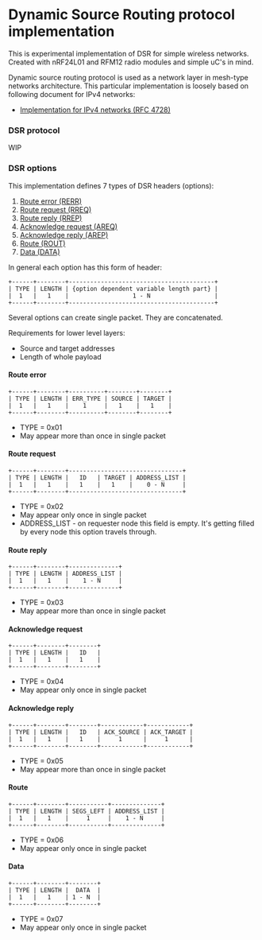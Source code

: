 Dynamic Source Routing protocol implementation
==============================================

This is experimental implementation of DSR for simple wireless networks. Created
with nRF24L01 and RFM12 radio modules and simple uC's in mind.

Dynamic source routing protocol is used as a network layer in mesh-type
networks architecture. This particular implementation is loosely based on
following document for IPv4 networks:
* [Implementation for IPv4 networks (RFC 4728)](https://tools.ietf.org/html/rfc4728)

### DSR protocol
WIP

### DSR options
This implementation defines 7 types of DSR headers (options):
1. [Route error (RERR)](#route-error)
2. [Route request (RREQ)](#route-request)
3. [Route reply (RREP)](#route-reply)
4. [Acknowledge request (AREQ)](#acknowledge-request)
5. [Acknowledge reply (AREP)](#acknowledge-reply)
6. [Route (ROUT)](#route)
7. [Data (DATA)](#data)

In general each option has this form of header:
```
+------+--------+-----------------------------------------+
| TYPE | LENGTH | {option dependent variable length part} |
|  1   |   1    |                  1 - N                  |
+------+--------+-----------------------------------------+
```

Several options can create single packet. They are concatenated.

Requirements for lower level layers:
* Source and target addresses
* Length of whole payload

#### Route error
```
+------+--------+----------+--------+--------+
| TYPE | LENGTH | ERR_TYPE | SOURCE | TARGET |
|  1   |   1    |    1     |   1    |   1    |
+------+--------+----------+--------+--------+
```
* TYPE = 0x01
* May appear more than once in single packet

#### Route request
```
+------+--------+--------------------------------+
| TYPE | LENGTH |   ID   | TARGET | ADDRESS_LIST |
|  1   |   1    |   1    |   1    |    0 - N     |
+------+--------+--------------------------------+
```
* TYPE = 0x02
* May appear only once in single packet
* ADDRESS_LIST - on requester node this field is empty. It's getting filled
    by every node this option travels through.

#### Route reply
```
+------+--------+--------------+
| TYPE | LENGTH | ADDRESS_LIST |
|  1   |   1    |    1 - N     |
+------+--------+--------------+
```
* TYPE = 0x03
* May appear more than once in single packet

#### Acknowledge request
```
+------+--------+--------+
| TYPE | LENGTH |   ID   |
|  1   |   1    |   1    |
+------+--------+--------+
```
* TYPE = 0x04
* May appear only once in single packet

#### Acknowledge reply
```
+------+--------+--------+------------+------------+
| TYPE | LENGTH |   ID   | ACK_SOURCE | ACK_TARGET |
|  1   |   1    |   1    |     1      |     1      |
+------+--------+--------+------------+------------+
```
* TYPE = 0x05
* May appear more than once in single packet

#### Route
```
+------+--------+-----------+--------------+
| TYPE | LENGTH | SEGS_LEFT | ADDRESS_LIST |
|  1   |   1    |     1     |    1 - N     |
+------+--------+-----------+--------------+
```
* TYPE = 0x06
* May appear only once in single packet

#### Data
```
+------+--------+--------+
| TYPE | LENGTH |  DATA  |
|  1   |   1    | 1 - N  |
+------+--------+--------+
```
* TYPE = 0x07
* May appear only once in single packet

